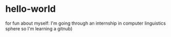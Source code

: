 # hello-world
for fun
about myself:
I'm going through an internship in computer linguistics sphere so I'm learning a gitnub)
